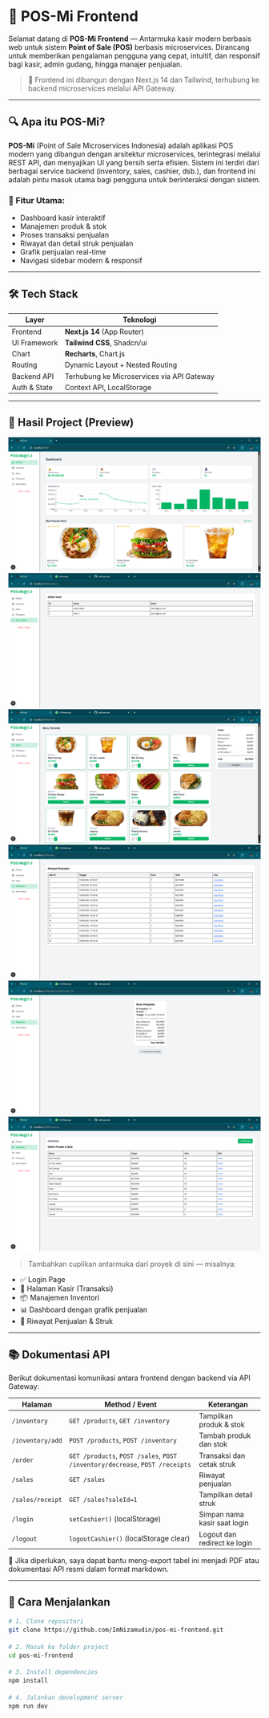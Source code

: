 # 🧾 POS-Mi Frontend

Selamat datang di **POS-Mi Frontend** — Antarmuka kasir modern berbasis web untuk sistem **Point of Sale (POS)** berbasis microservices. Dirancang untuk memberikan pengalaman pengguna yang cepat, intuitif, dan responsif bagi kasir, admin gudang, hingga manajer penjualan.

> 🚀 Frontend ini dibangun dengan Next.js 14 dan Tailwind, terhubung ke backend microservices melalui API Gateway.

---

## 🔍 Apa itu POS-Mi?

**POS-Mi** (Point of Sale Microservices Indonesia) adalah aplikasi POS modern yang dibangun dengan arsitektur microservices, terintegrasi melalui REST API, dan menyajikan UI yang bersih serta efisien. Sistem ini terdiri dari berbagai service backend (inventory, sales, cashier, dsb.), dan frontend ini adalah pintu masuk utama bagi pengguna untuk berinteraksi dengan sistem.

### 🎯 Fitur Utama:
- Dashboard kasir interaktif
- Manajemen produk & stok
- Proses transaksi penjualan
- Riwayat dan detail struk penjualan
- Grafik penjualan real-time
- Navigasi sidebar modern & responsif

---

## 🛠️ Tech Stack

| Layer        | Teknologi                        |
|--------------|----------------------------------|
| Frontend     | **Next.js 14** (App Router)      |
| UI Framework | **Tailwind CSS**, Shadcn/ui      |
| Chart        | **Recharts**, Chart.js           |
| Routing      | Dynamic Layout + Nested Routing  |
| Backend API  | Terhubung ke Microservices via API Gateway |
| Auth & State | Context API, LocalStorage        |

---

## 📸 Hasil Project (Preview)

![/](./home.png)
![/cashier](./cashier.png)
![/order](./order.png)
![/sales](./sales.png)
![receipt](./receipt.png)
![/inventory](./inventory.png)

> Tambahkan cuplikan antarmuka dari proyek di sini — misalnya:
- ✅ Login Page
- 🧾 Halaman Kasir (Transaksi)
- 📦 Manajemen Inventori
- 📊 Dashboard dengan grafik penjualan
- 📃 Riwayat Penjualan & Struk

---

## 📚 Dokumentasi API

Berikut dokumentasi komunikasi antara frontend dengan backend via API Gateway:

| Halaman          | Method / Event                                              | Keterangan                        |
|------------------|-------------------------------------------------------------|-----------------------------------|
| `/inventory`     | `GET /products`, `GET /inventory`                          | Tampilkan produk & stok           |
| `/inventory/add` | `POST /products`, `POST /inventory`                        | Tambah produk dan stok            |
| `/order`         | `GET /products`, `POST /sales`, `POST /inventory/decrease`, `POST /receipts` | Transaksi dan cetak struk         |
| `/sales`         | `GET /sales`                                               | Riwayat penjualan                 |
| `/sales/receipt` | `GET /sales?saleId=1`                                      | Tampilkan detail struk            |
| `/login`         | `setCashier()` (localStorage)                              | Simpan nama kasir saat login      |
| `/logout`        | `logoutCashier()` (localStorage clear)                     | Logout dan redirect ke login      |

📄 Jika diperlukan, saya dapat bantu meng-export tabel ini menjadi PDF atau dokumentasi API resmi dalam format markdown.

---

## 🚀 Cara Menjalankan

```bash
# 1. Clone repositori
git clone https://github.com/ImNizamudin/pos-mi-frontend.git

# 2. Masuk ke folder project
cd pos-mi-frontend

# 3. Install dependencies
npm install

# 4. Jalankan development server
npm run dev
